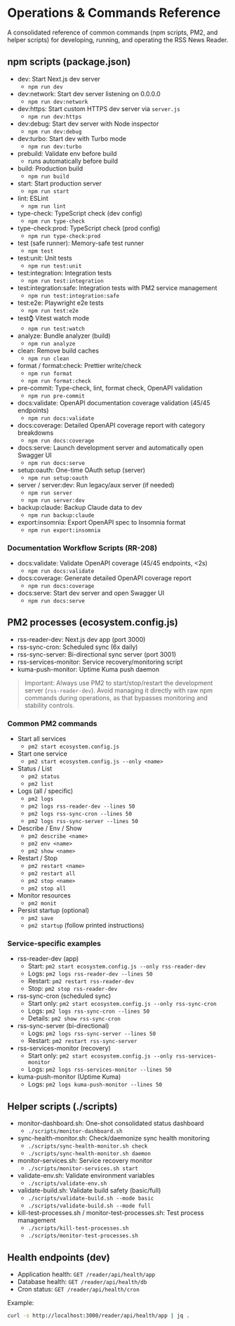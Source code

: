 # Operations & Commands Reference

A consolidated reference of common commands (npm scripts, PM2, and helper scripts) for developing, running, and operating the RSS News Reader.

## npm scripts (package.json)

- dev: Start Next.js dev server
  - `npm run dev`
- dev:network: Start dev server listening on 0.0.0.0
  - `npm run dev:network`
- dev:https: Start custom HTTPS dev server via `server.js`
  - `npm run dev:https`
- dev:debug: Start dev server with Node inspector
  - `npm run dev:debug`
- dev:turbo: Start dev with Turbo mode
  - `npm run dev:turbo`
- prebuild: Validate env before build
  - runs automatically before build
- build: Production build
  - `npm run build`
- start: Start production server
  - `npm run start`
- lint: ESLint
  - `npm run lint`
- type-check: TypeScript check (dev config)
  - `npm run type-check`
- type-check:prod: TypeScript check (prod config)
  - `npm run type-check:prod`
- test (safe runner): Memory-safe test runner
  - `npm test`
- test:unit: Unit tests
  - `npm run test:unit`
- test:integration: Integration tests
  - `npm run test:integration`
- test:integration:safe: Integration tests with PM2 service management
  - `npm run test:integration:safe`
- test:e2e: Playwright e2e tests
  - `npm run test:e2e`
- test:watch: Vitest watch mode
  - `npm run test:watch`
- analyze: Bundle analyzer (build)
  - `npm run analyze`
- clean: Remove build caches
  - `npm run clean`
- format / format:check: Prettier write/check
  - `npm run format`
  - `npm run format:check`
- pre-commit: Type-check, lint, format check, OpenAPI validation
  - `npm run pre-commit`
- docs:validate: OpenAPI documentation coverage validation (45/45 endpoints)
  - `npm run docs:validate`
- docs:coverage: Detailed OpenAPI coverage report with category breakdowns
  - `npm run docs:coverage`
- docs:serve: Launch development server and automatically open Swagger UI
  - `npm run docs:serve`
- setup:oauth: One-time OAuth setup (server)
  - `npm run setup:oauth`
- server / server:dev: Run legacy/aux server (if needed)
  - `npm run server`
  - `npm run server:dev`
- backup:claude: Backup Claude data to dev
  - `npm run backup:claude`
- export:insomnia: Export OpenAPI spec to Insomnia format
  - `npm run export:insomnia`

### Documentation Workflow Scripts (RR-208)

- docs:validate: Validate OpenAPI coverage (45/45 endpoints, <2s)
  - `npm run docs:validate`
- docs:coverage: Generate detailed OpenAPI coverage report
  - `npm run docs:coverage`
- docs:serve: Start dev server and open Swagger UI
  - `npm run docs:serve`

## PM2 processes (ecosystem.config.js)

- rss-reader-dev: Next.js dev app (port 3000)
- rss-sync-cron: Scheduled sync (6x daily)
- rss-sync-server: Bi-directional sync server (port 3001)
- rss-services-monitor: Service recovery/monitoring script
- kuma-push-monitor: Uptime Kuma push daemon

> Important: Always use PM2 to start/stop/restart the development server (`rss-reader-dev`). Avoid managing it directly with raw npm commands during operations, as that bypasses monitoring and stability controls.

### Common PM2 commands

- Start all services
  - `pm2 start ecosystem.config.js`
- Start one service
  - `pm2 start ecosystem.config.js --only <name>`
- Status / List
  - `pm2 status`
  - `pm2 list`
- Logs (all / specific)
  - `pm2 logs`
  - `pm2 logs rss-reader-dev --lines 50`
  - `pm2 logs rss-sync-cron --lines 50`
  - `pm2 logs rss-sync-server --lines 50`
- Describe / Env / Show
  - `pm2 describe <name>`
  - `pm2 env <name>`
  - `pm2 show <name>`
- Restart / Stop
  - `pm2 restart <name>`
  - `pm2 restart all`
  - `pm2 stop <name>`
  - `pm2 stop all`
- Monitor resources
  - `pm2 monit`
- Persist startup (optional)
  - `pm2 save`
  - `pm2 startup` (follow printed instructions)

### Service-specific examples

- rss-reader-dev (app)
  - Start: `pm2 start ecosystem.config.js --only rss-reader-dev`
  - Logs: `pm2 logs rss-reader-dev --lines 50`
  - Restart: `pm2 restart rss-reader-dev`
  - Stop: `pm2 stop rss-reader-dev`
- rss-sync-cron (scheduled sync)
  - Start only: `pm2 start ecosystem.config.js --only rss-sync-cron`
  - Logs: `pm2 logs rss-sync-cron --lines 50`
  - Details: `pm2 show rss-sync-cron`
- rss-sync-server (bi-directional)
  - Logs: `pm2 logs rss-sync-server --lines 50`
  - Restart: `pm2 restart rss-sync-server`
- rss-services-monitor (recovery)
  - Start only: `pm2 start ecosystem.config.js --only rss-services-monitor`
  - Logs: `pm2 logs rss-services-monitor --lines 50`
- kuma-push-monitor (Uptime Kuma)
  - Logs: `pm2 logs kuma-push-monitor --lines 50`

## Helper scripts (./scripts)

- monitor-dashboard.sh: One-shot consolidated status dashboard
  - `./scripts/monitor-dashboard.sh`
- sync-health-monitor.sh: Check/daemonize sync health monitoring
  - `./scripts/sync-health-monitor.sh check`
  - `./scripts/sync-health-monitor.sh daemon`
- monitor-services.sh: Service recovery monitor
  - `./scripts/monitor-services.sh start`
- validate-env.sh: Validate environment variables
  - `./scripts/validate-env.sh`
- validate-build.sh: Validate build safety (basic/full)
  - `./scripts/validate-build.sh --mode basic`
  - `./scripts/validate-build.sh --mode full`
- kill-test-processes.sh / monitor-test-processes.sh: Test process management
  - `./scripts/kill-test-processes.sh`
  - `./scripts/monitor-test-processes.sh`

## Health endpoints (dev)

- Application health: `GET /reader/api/health/app`
- Database health: `GET /reader/api/health/db`
- Cron status: `GET /reader/api/health/cron`

Example:

```bash
curl -s http://localhost:3000/reader/api/health/app | jq .
```
